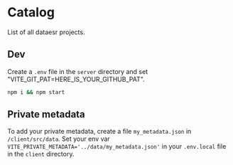 # Catalog

List of all dataesr projects.


## Dev

Create a `.env` file in the `server` directory and set "VITE_GIT_PAT=HERE_IS_YOUR_GITHUB_PAT".

```sh
npm i && npm start
```


## Private metadata

To add your private metadata, create a file `my_metadata.json` in `/client/src/data`.
Set your env var `VITE_PRIVATE_METADATA='../data/my_metadata.json'` in your `.env.local` file in the `client` directory.
